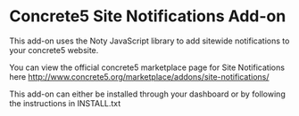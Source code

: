 # Concrete5 Site Notifications Add-on #

This add-on uses the Noty JavaScript library to add sitewide notifications to your concrete5 website.

You can view the official concrete5 marketplace page for Site Notifications here http://www.concrete5.org/marketplace/addons/site-notifications/

This add-on can either be installed through your dashboard or by following the instructions in INSTALL.txt